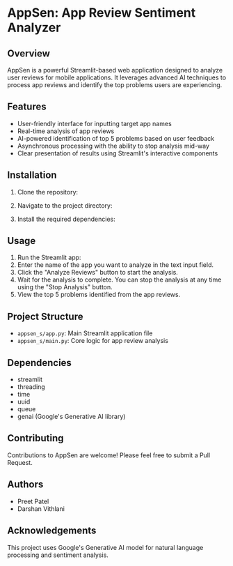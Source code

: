 # AppSen: App Review Sentiment Analyzer

## Overview

AppSen is a powerful Streamlit-based web application designed to analyze user reviews for mobile applications. It leverages advanced AI techniques to process app reviews and identify the top problems users are experiencing.

## Features

- User-friendly interface for inputting target app names
- Real-time analysis of app reviews
- AI-powered identification of top 5 problems based on user feedback
- Asynchronous processing with the ability to stop analysis mid-way
- Clear presentation of results using Streamlit's interactive components

## Installation

1. Clone the repository:

2. Navigate to the project directory:

3. Install the required dependencies:


## Usage

1. Run the Streamlit app:
2. Enter the name of the app you want to analyze in the text input field.
3. Click the "Analyze Reviews" button to start the analysis.
4. Wait for the analysis to complete. You can stop the analysis at any time using the "Stop Analysis" button.
5. View the top 5 problems identified from the app reviews.

## Project Structure

- `appsen_s/app.py`: Main Streamlit application file
- `appsen_s/main.py`: Core logic for app review analysis

## Dependencies

- streamlit
- threading
- time
- uuid
- queue
- genai (Google's Generative AI library)

## Contributing

Contributions to AppSen are welcome! Please feel free to submit a Pull Request.


## Authors

- Preet Patel
- Darshan Vithlani

## Acknowledgements

This project uses Google's Generative AI model for natural language processing and sentiment analysis.